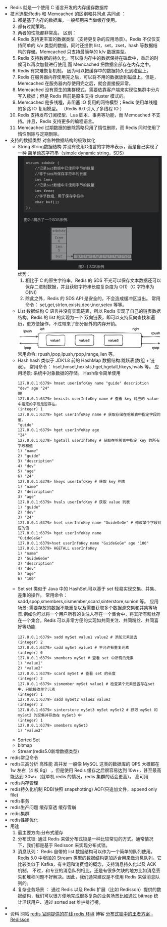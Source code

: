 - Redis 就是一个使用 C 语言开发的内存缓存数据库
- 技术选型:Redis 和 Memcached 的区别和共同点
  共同点 ：
  1. 都是基于内存的数据库，一般都用来当做缓存使用。
  2. 都有过期策略。
  3. 两者的性能都非常高。
  区别：
  1. Redis 支持更丰富的数据类型（支持更复杂的应用场景）。Redis 不仅仅支持简单的 k/v 类型的数据，同时还提供 list，set，zset，hash 等数据结构的存储。Memcached 只支持最简单的 k/v 数据类型。
  2. Redis 支持数据的持久化，可以将内存中的数据保持在磁盘中，重启的时候可以再次加载进行使用,而 Memcached 把数据全部存在内存之中。
  3. Redis 有灾难恢复机制。 因为可以把缓存中的数据持久化到磁盘上。
  4. Redis 在服务器内存使用完之后，可以将不用的数据放到磁盘上。但是，Memcached 在服务器内存使用完之后，就会直接报异常。
  5. Memcached 没有原生的集群模式，需要依靠客户端来实现往集群中分片写入数据；但是 Redis 目前是原生支持 cluster 模式的。
  6. Memcached 是多线程，非阻塞 IO 复用的网络模型；Redis 使用单线程的多路 IO 复用模型。 （Redis 6.0 引入了多线程 IO ）
  7. Redis 支持发布订阅模型、Lua 脚本、事务等功能，而 Memcached 不支持。并且，Redis 支持更多的编程语言。
  8. Memcached 过期数据的删除策略只用了惰性删除，而 Redis 同时使用了惰性删除与定期删除。
- 支持的数据类型
  对各种数据结构的极致优化
	- String
	  String数据结构
	  并没有使用C语言的字符串表示，而是自己实现了一种 简单动态字符串（simple dynamic string，SDS）
	  ![截屏2022-06-19 下午9.53.37.png](../assets/截屏2022-06-19_下午9.53.37_1655646832344_0.png) 
	  优势：
	  1. 相比于 C 的原生字符串，Redis 的 SDS 不光可以保存文本数据还可以保存二进制数据，并且获取字符串长度复杂度为 O(1)（C 字符串为 O(N))
	  2. 除此之外，Redis 的 SDS API 是安全的，不会造成缓冲区溢出。
	  常用命令： set,get,strlen,exists,decr,incr,setex 等等。
	- List
	  数据结构
	  C 语言并没有实现链表，所以 Redis 实现了自己的链表数据结构。Redis 的 list 的实现为一个 双向链表，即可以支持反向查找和遍历，更方便操作，不过带来了部分额外的内存开销。
	  ![image.png](../assets/image_1655647082164_0.png)
	  常用命令: rpush,lpop,lpush,rpop,lrange,llen 等。
	- Hash
	  hash 类似于 JDK1.8 前的 HashMap
	  数据结构:跳跃表(数组 + 链表)。
	  常用命令： hset,hmset,hexists,hget,hgetall,hkeys,hvals 等。
	  应用场景: 系统中对象数据的存储。
	  Hash命令简单使用
	  ```
	  127.0.0.1:6379> hmset userInfoKey name "guide" description "dev" age "24"
	  OK
	  127.0.0.1:6379> hexists userInfoKey name # 查看 key 对应的 value中指定的字段是否存在。
	  (integer) 1
	  127.0.0.1:6379> hget userInfoKey name # 获取存储在哈希表中指定字段的值。
	  "guide"
	  127.0.0.1:6379> hget userInfoKey age
	  "24"
	  127.0.0.1:6379> hgetall userInfoKey # 获取在哈希表中指定 key 的所有字段和值
	  1) "name"
	  2) "guide"
	  3) "description"
	  4) "dev"
	  5) "age"
	  6) "24"
	  127.0.0.1:6379> hkeys userInfoKey # 获取 key 列表
	  1) "name"
	  2) "description"
	  3) "age"
	  127.0.0.1:6379> hvals userInfoKey # 获取 value 列表
	  1) "guide"
	  2) "dev"
	  3) "24"
	  127.0.0.1:6379> hset userInfoKey name "GuideGeGe" # 修改某个字段对应的值
	  127.0.0.1:6379> hget userInfoKey name
	  "GuideGeGe"
	  127.0.0.1:6379>hset userInfoKey name "GuideGeGe" age "100"
	  127.0.0.1:6379> HGETALL userInfoKey
	  1) "name"
	  2) "GuideGeGe"
	  3) "description"
	  4) "dev"
	  5) "age"
	  6) "100"
	  ```
	- Set
	  set 类似于 Java 中的 HashSet.可以基于 set 轻易实现交集、并集、差集的操作。
	  常用命令： sadd,spop,smembers,sismember,scard,sinterstore,sunion 等。
	  应用场景: 需要存放的数据不能重复以及需要获取多个数据源交集和并集等场景.例如你可以将一个用户所有的关注人存在一个集合中，将其所有粉丝存在一个集合。Redis 可以非常方便的实现如共同关注、共同粉丝、共同喜好等功能.
	  ```
	  127.0.0.1:6379> sadd mySet value1 value2 # 添加元素进去
	  (integer) 2
	  127.0.0.1:6379> sadd mySet value1 # 不允许有重复元素
	  (integer) 0
	  127.0.0.1:6379> smembers mySet # 查看 set 中所有的元素
	  1) "value1"
	  2) "value2"
	  127.0.0.1:6379> scard mySet # 查看 set 的长度
	  (integer) 2
	  127.0.0.1:6379> sismember mySet value1 # 检查某个元素是否存在set 中，只能接收单个元素
	  (integer) 1
	  127.0.0.1:6379> sadd mySet2 value2 value3
	  (integer) 2
	  127.0.0.1:6379> sinterstore mySet3 mySet mySet2 # 获取 mySet 和 mySet2 的交集并存放在 mySet3 中
	  (integer) 1
	  127.0.0.1:6379> smembers mySet3
	  1) "value2"
	  ```
	- Sorted Set
	- bitmap
	- Stream(redis5.0新增数据类型)
- redis常见命令
- redis三高分析
  高性能
  高并发
  一般像 MySQL 这类的数据库的 QPS 大概都在 1w 左右（4 核 8g） ，但是使用 Redis 缓存之后很容易达到 10w+，甚至最高能达到 30w+（就单机 redis 的情况，redis 集群的话会更高）。
  高可用
- redis内存管理
- redis持久化机制
  RDB(快照 snapshotting)
  AOF(只追加文件，append only file)
- redis事务
- redis生产问题
  缓存穿透
  缓存雪崩
- redis集群
- redis性能优化
- 用途
  1. 最主要方向:分布式缓存
  2. 分布式锁:
  通过 Redis 来做分布式锁是一种比较常见的方式。通常情况下，我们都是基于 Redisson 来实现分布式锁。
  3. 消息队列：
  Redis 自带的 list 数据结构可以作为一个简单的队列使用。Redis 5.0 中增加的 Stream 类型的数据结构更加适合用来做消息队列。它比较类似于 Kafka，有主题和消费组的概念，支持消息持久化以及 ACK 机制。
  不过，和专业的消息队列相比，还是有很多欠缺的地方比如消息丢失和堆积问题不好解决。因此，我们通常建议是不使用 Redis 来做消息队列的。
  4. 复杂业务场景 ：
  通过 Redis 以及 Redis 扩展（比如 Redisson）提供的数据结构，我们可以很方便地完成很多复杂的业务场景比如通过 bitmap 统计活跃用户、通过 sorted set 维护排行榜。
-
- 资料
  网站
  [redis 官网提供的在线 redis 环境](https://try.redis.io/)
  博客
  [分布式锁中的王者方案 - Redisson](https://mp.weixin.qq.com/s/CbnPRfvq4m1sqo2uKI6qQw)